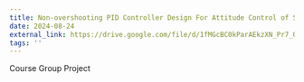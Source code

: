 ```yaml
---
title: Non‑overshooting PID Controller Design For Attitude Control of Spacecraf
date: 2024-08-24
external_link: https://drive.google.com/file/d/1fMGcBC0kParAEkzXN_Pr7_OZ1G0VZgaz/view
tags: ''
---
```

Course Group Project
<!--more-->
